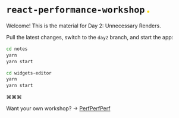 # `react-performance-workshop` <img src="./dot.png" width="6">

Welcome! This is the material for Day 2: Unnecessary Renders.

Pull the latest changes, switch to the `day2` branch, and start the app:

```sh
cd notes
yarn
yarn start
```

```sh
cd widgets-editor
yarn
yarn start
```

⌘⌘⌘

Want your own workshop? → [PerfPerfPerf](https://3perf.com)
